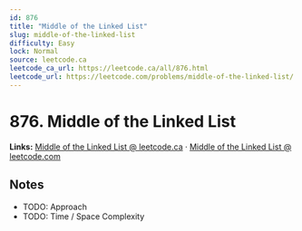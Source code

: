 ```yaml
--- 
id: 876
title: "Middle of the Linked List"
slug: middle-of-the-linked-list
difficulty: Easy
lock: Normal
source: leetcode.ca
leetcode_ca_url: https://leetcode.ca/all/876.html
leetcode_url: https://leetcode.com/problems/middle-of-the-linked-list/
---
```


# 876. Middle of the Linked List

**Links:** [Middle of the Linked List @ leetcode.ca](https://leetcode.ca/all/876.html) · [Middle of the Linked List @ leetcode.com](https://leetcode.com/problems/middle-of-the-linked-list/)

## Notes
- TODO: Approach
- TODO: Time / Space Complexity
